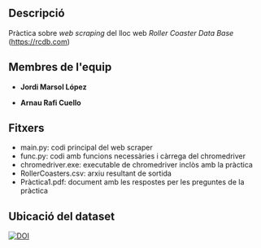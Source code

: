 ## Descripció
Pràctica sobre _web scraping_ del lloc web _Roller Coaster Data Base_ (<https://rcdb.com>)

## Membres de l'equip
* **Jordi Marsol López**

* **Arnau Rafi Cuello**

## Fitxers
* main.py: codi principal del web scraper
* func.py: codi amb funcions necessàries i càrrega del chromedriver
* chromedriver.exe: executable de chromedriver inclòs amb la pràctica
* RollerCoasters.csv: arxiu resultant de sortida
* Pràctica1.pdf: document amb les respostes per les preguntes de la pràctica

## Ubicació del dataset
[![DOI](https://zenodo.org/badge/DOI/10.5281/zenodo.5639556.svg)](https://doi.org/10.5281/zenodo.5639556)

